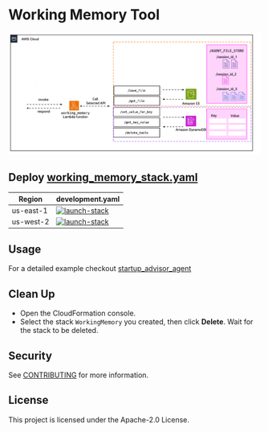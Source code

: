 # Working Memory Tool

![architecture](/src/shared/working_memory/architecture.png)

## Deploy [working_memory_stack.yaml](/src/shared/working_memory/cfn_stacks/working_memory_stack.yaml)

|   Region   | development.yaml |
| ---------- | ----------------- |
| us-east-1  | [![launch-stack](https://s3.amazonaws.com/cloudformation-examples/cloudformation-launch-stack.png)](https://console.aws.amazon.com/cloudformation/home?region=us-east-1#/stacks/new?stackName=WorkingMemory&templateURL=)|
| us-west-2  | [![launch-stack](https://s3.amazonaws.com/cloudformation-examples/cloudformation-launch-stack.png)](https://console.aws.amazon.com/cloudformation/home?region=us-west-2#/stacks/new?stackName=WorkingMemory&templateURL=)|

## Usage

For a detailed example checkout [startup_advisor_agent](/examples/amazon-bedrock-multi-agent-collaboration/startup_advisor_agent/)

## Clean Up

- Open the CloudFormation console.
- Select the stack `WorkingMemory` you created, then click **Delete**. Wait for the stack to be deleted.

## Security

See [CONTRIBUTING](CONTRIBUTING.md#security-issue-notifications) for more information.

## License

This project is licensed under the Apache-2.0 License.

